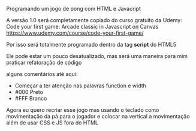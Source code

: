 Programando um jogo de pong com HTML e Javacript

A versão 1.0 será completamente copiado do curso gratuito da Udemy: Code your first game: Arcade classic in Javascript on Canvas
https://www.udemy.com/course/code-your-first-game/

Por isso será totalmente programado dentro da tag **script** do HTML5

Ele pode estar um pouco desatualizado, mas será uma maneira para mim praticar refatoração de código

alguns comentários até aqui:

- Começar a ter atenção nas palavras function e width
- #000 Preto
- #FFF Branco

Agora eu quero recriar esse jogo mas usando o teclado como movimentação da pá para o jogador e colocar na vertical a movimentação
além de usar CSS e JS fora do HTML
